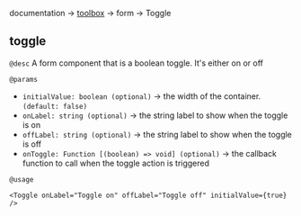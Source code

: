 documentation → [toolbox](../toolbox.md) → form → Toggle

## toggle

`@desc` A form component that is a boolean toggle. It's either on or off

`@params`
- `initialValue: boolean (optional)` → the width of the container. `(default: false)`
- `onLabel: string (optional)` → the string label to show when the toggle is on
- `offLabel: string (optional)` → the string label to show when the toggle is off
- `onToggle: Function [(boolean) => void] (optional)` → the callback function to call when the toggle action is triggered

`@usage`
```
<Toggle onLabel="Toggle on" offLabel="Toggle off" initialValue={true} />
```
